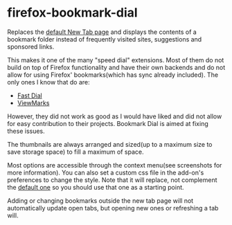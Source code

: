 # firefox-bookmark-dial
Replaces the [default New Tab
page](https://support.mozilla.org/en-US/kb/about-tiles-new-tab) and displays
the contents of a bookmark folder instead of frequently visited sites,
suggestions and sponsored links.

This makes it one of the many "speed dial" extensions. Most of them do not
build on top of Firefox functionality and have their own backends and do not
allow for using Firefox' bookmarks(which has sync already included). The only
ones I know that do are:

   - [Fast Dial](https://addons.mozilla.org/en-US/firefox/addon/fast-dial/)
   - [ViewMarks](https://addons.mozilla.org/en-US/firefox/addon/viewmarks/)

However, they did not work as good as I would have liked and did not allow for
easy contribution to their projects. Bookmark Dial is aimed at fixing these
issues.

The thumbnails are always arranged and sized(up to a maximum size to save
storage space) to fill a maximum of space.

Most options are accessible through the context menu(see screenshots for more
information). You can also set a custom css file in the add-on's preferences to
change the style. Note that it will replace, not complement the [default
one](https://github.com/sblask/firefox-bookmark-dial/blob/master/data/bookmark_dial.css)
so you should use that one as a starting point.

Adding or changing bookmarks outside the new tab page will not automatically
update open tabs, but opening new ones or refreshing a tab will.
